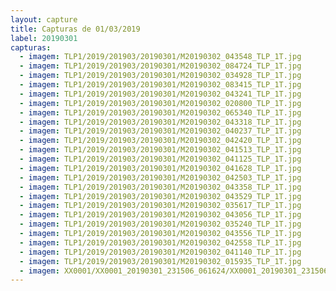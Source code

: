 ```yaml
---
layout: capture
title: Capturas de 01/03/2019
label: 20190301
capturas:
  - imagem: TLP1/2019/201903/20190301/M20190302_043548_TLP_1T.jpg
  - imagem: TLP1/2019/201903/20190301/M20190302_084724_TLP_1T.jpg
  - imagem: TLP1/2019/201903/20190301/M20190302_034928_TLP_1T.jpg
  - imagem: TLP1/2019/201903/20190301/M20190302_083415_TLP_1T.jpg
  - imagem: TLP1/2019/201903/20190301/M20190302_043241_TLP_1T.jpg
  - imagem: TLP1/2019/201903/20190301/M20190302_020800_TLP_1T.jpg
  - imagem: TLP1/2019/201903/20190301/M20190302_065340_TLP_1T.jpg
  - imagem: TLP1/2019/201903/20190301/M20190302_043318_TLP_1T.jpg
  - imagem: TLP1/2019/201903/20190301/M20190302_040237_TLP_1T.jpg
  - imagem: TLP1/2019/201903/20190301/M20190302_042420_TLP_1T.jpg
  - imagem: TLP1/2019/201903/20190301/M20190302_041513_TLP_1T.jpg
  - imagem: TLP1/2019/201903/20190301/M20190302_041125_TLP_1T.jpg
  - imagem: TLP1/2019/201903/20190301/M20190302_041628_TLP_1T.jpg
  - imagem: TLP1/2019/201903/20190301/M20190302_042503_TLP_1T.jpg
  - imagem: TLP1/2019/201903/20190301/M20190302_043358_TLP_1T.jpg
  - imagem: TLP1/2019/201903/20190301/M20190302_043529_TLP_1T.jpg
  - imagem: TLP1/2019/201903/20190301/M20190302_035617_TLP_1T.jpg
  - imagem: TLP1/2019/201903/20190301/M20190302_043056_TLP_1T.jpg
  - imagem: TLP1/2019/201903/20190301/M20190302_035240_TLP_1T.jpg
  - imagem: TLP1/2019/201903/20190301/M20190302_043556_TLP_1T.jpg
  - imagem: TLP1/2019/201903/20190301/M20190302_042558_TLP_1T.jpg
  - imagem: TLP1/2019/201903/20190301/M20190302_041140_TLP_1T.jpg
  - imagem: TLP1/2019/201903/20190301/M20190302_015935_TLP_1T.jpg
  - imagem: XX0001/XX0001_20190301_231506_061624/XX0001_20190301_231506_061624_stack_1_meteors.jpg
---
```

